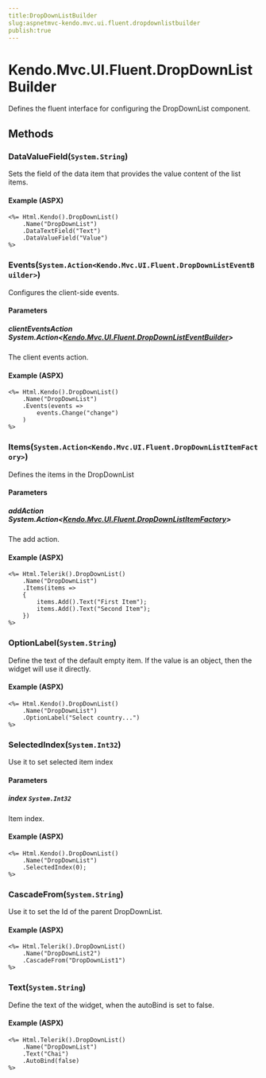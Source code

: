 ```yaml
---
title:DropDownListBuilder
slug:aspnetmvc-kendo.mvc.ui.fluent.dropdownlistbuilder
publish:true
---
```


# Kendo.Mvc.UI.Fluent.DropDownListBuilder
Defines the fluent interface for configuring the DropDownList component.



## Methods

### DataValueField(`System.String`)
Sets the field of the data item that provides the value content of the list items.




#### Example (ASPX)
    <%= Html.Kendo().DropDownList()
        .Name("DropDownList")
        .DataTextField("Text")
        .DataValueField("Value")
    %>


### Events(`System.Action<Kendo.Mvc.UI.Fluent.DropDownListEventBuilder>`)
Configures the client-side events.


#### Parameters

##### clientEventsAction System.Action<[Kendo.Mvc.UI.Fluent.DropDownListEventBuilder](/api/wrappers/aspnet-mvc/Kendo.Mvc.UI.Fluent/DropDownListEventBuilder)>
The client events action.




#### Example (ASPX)
    <%= Html.Kendo().DropDownList()
        .Name("DropDownList")
        .Events(events =>
            events.Change("change")
        )
    %>


### Items(`System.Action<Kendo.Mvc.UI.Fluent.DropDownListItemFactory>`)
Defines the items in the DropDownList


#### Parameters

##### addAction System.Action<[Kendo.Mvc.UI.Fluent.DropDownListItemFactory](/api/wrappers/aspnet-mvc/Kendo.Mvc.UI.Fluent/DropDownListItemFactory)>
The add action.




#### Example (ASPX)
    <%= Html.Telerik().DropDownList()
        .Name("DropDownList")
        .Items(items =>
        {
            items.Add().Text("First Item");
            items.Add().Text("Second Item");
        })
    %>


### OptionLabel(`System.String`)
Define the text of the default empty item. If the value is an object, then the widget will use it directly.




#### Example (ASPX)
    <%= Html.Kendo().DropDownList()
        .Name("DropDownList")
        .OptionLabel("Select country...")
    %>


### SelectedIndex(`System.Int32`)
Use it to set selected item index


#### Parameters

##### index `System.Int32`
Item index.




#### Example (ASPX)
    <%= Html.Kendo().DropDownList()
        .Name("DropDownList")
        .SelectedIndex(0);
    %>


### CascadeFrom(`System.String`)
Use it to set the Id of the parent DropDownList.




#### Example (ASPX)
    <%= Html.Telerik().DropDownList()
        .Name("DropDownList2")
        .CascadeFrom("DropDownList1")
    %>


### Text(`System.String`)
Define the text of the widget, when the autoBind is set to false.




#### Example (ASPX)
    <%= Html.Telerik().DropDownList()
        .Name("DropDownList")
        .Text("Chai")
        .AutoBind(false)
    %>



